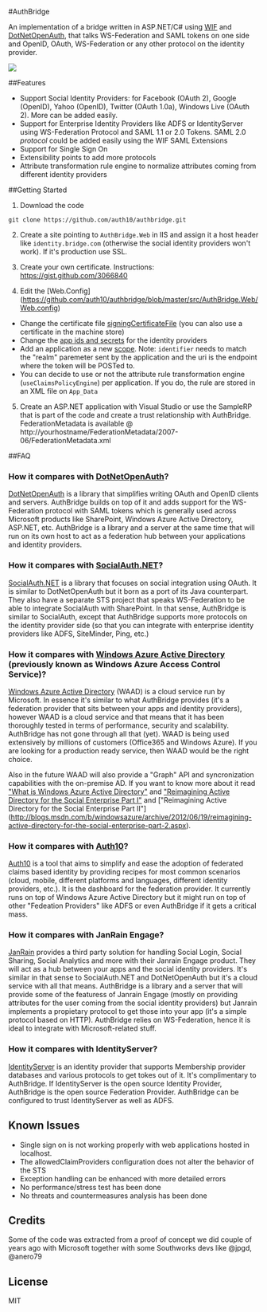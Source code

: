 #AuthBridge

An implementation of a bridge written in ASP.NET/C# using [WIF](http://msdn.microsoft.com/en-us/security/aa570351.aspx) and [DotNetOpenAuth](http://www.dotnetopenauth.net), that talks WS-Federation and SAML tokens on one side and OpenID, OAuth, WS-Federation or any other protocol on the identity provider.

![](http://puu.sh/GzU1)

##Features

* Support Social Identity Providers: for Facebook (OAuth 2), Google (OpenID), Yahoo (OpenID), Twitter (OAuth 1.0a), Windows Live (OAuth 2). More can be added easily.
* Support for Enterprise Identity Providers like ADFS or IdentityServer using WS-Federation Protocol and SAML 1.1 or 2.0 Tokens. SAML 2.0 *protocol* could be added easily using the WIF SAML Extensions
* Support for Single Sign On
* Extensibility points to add more protocols
* Attribute transformation rule engine to normalize attributes coming from different identity providers

##Getting Started

1. Download the code
```
git clone https://github.com/auth10/authbridge.git
```
2. Create a site pointing to `AuthBridge.Web` in IIS and assign it a host header like `identity.bridge.com` (otherwise the social identity providers won't work). If it's production use SSL.

3. Create your own certificate. Instructions: https://gist.github.com/3066840

4. Edit the [Web.Config] (https://github.com/auth10/authbridge/blob/master/src/AuthBridge.Web/Web.config) 
  * Change the certificate file  [signingCertificateFile](https://github.com/auth10/authbridge/blob/master/src/AuthBridge.Web/Web.config#L64) (you can also use a certificate in the machine store)
  * Change the [app ids and secrets](https://github.com/auth10/authbridge/blob/master/src/AuthBridge.Web/Web.config#L65) for the identity providers 
  * Add an application as a new [scope](https://github.com/auth10/authbridge/blob/master/src/AuthBridge.Web/Web.config#L93). Note: `identifier` needs to match the "realm" paremeter sent by the application and the uri is the endpoint where the token will be POSTed to.
  * You can decide to use or not the attribute rule transformation engine (`useClaimsPolicyEngine`) per application. If you do, the rule are stored in an XML file on `App_Data`  
5. Create an ASP.NET application with Visual Studio or use the SampleRP that is part of the code and create a trust relationship with AuthBridge. FederationMetadata is available @ http://yourhostname/FederationMetadata/2007-06/FederationMetadata.xml

##FAQ

### How it compares with [DotNetOpenAuth](http://www.dotnetopenauth.net)?

[DotNetOpenAuth](http://www.dotnetopenauth.net) is a library that simplifies writing OAuth and OpenID clients and servers. AuthBridge builds on top of it and adds support for the WS-Federation protocol with SAML tokens which is generally used across Microsoft products like SharePoint, Windows Azure Active Directory, ASP.NET, etc. AuthBridge is a library and a server at the same time that will run on its own host to act as a federation hub between your applications and identity providers.

### How it compares with [SocialAuth.NET](http://code.google.com/p/socialauth-net/)?

[SocialAuth.NET](http://code.google.com/p/socialauth-net/) is a library that focuses on social integration using OAuth. It is similar to DotNetOpenAuth but it born as a port of its Java counterpart. They also have a separate STS project that speaks WS-Federation to be able to integrate SocialAuth with SharePoint. In that sense, AuthBridge is similar to SocialAuth, except that AuthBridge supports more protocols on the identity provider side (so that you can integrate with enterprise identity providers like ADFS, SiteMinder, Ping, etc.)

### How it compares with [Windows Azure Active Directory](https://www.windowsazure.com/en-us/home/features/identity/) (previously known as Windows Azure Access Control Service)?

[Windows Azure Active Directory](https://www.windowsazure.com/en-us/home/features/identity/) (WAAD) is a cloud service run by Microsoft. In essence it's similar to what AuthBridge provides (it's a federation provider that sits between your apps and identity providers), however WAAD is a cloud service and that means that it has been thoroughly tested in terms of performance, security and scalability. AuthBridge has not gone through all that (yet). WAAD is being used extensively by millions of customers (Office365 and Windows Azure). If you are looking for a production ready service, then WAAD would be the right choice. 

Also in the future WAAD will also provide a "Graph" API and syncronization capabilities with the on-premise AD. If you want to know more about it read ["What is Windows Azure Active Directory"](http://blog.auth10.com/2012/06/13/what-is-windows-azure-active-directory/) and ["Reimagining Active Directory for the Social Enterprise Part I"](http://blogs.msdn.com/b/windowsazure/archive/2012/05/23/reimagining-active-directory-for-the-social-enterprise-part-1.aspx) and ["Reimagining Active Directory for the Social Enterprise Part II"] (http://blogs.msdn.com/b/windowsazure/archive/2012/06/19/reimagining-active-directory-for-the-social-enterprise-part-2.aspx). 

### How it compares with [Auth10](http://auth10.com)?

[Auth10](http://auth10.com) is a tool that aims to simplify and ease the adoption of federated claims based identity by providing recipes for most common scenarios (cloud, mobile, different platforms and languages, different identity providers, etc.). It is the dashboard for the federation provider. It currently runs on top of Windows Azure Active Directory but it might run on top of other "Fedeation Providers" like ADFS or even AuthBridge if it gets a critical mass.

### How it compares with JanRain Engage?

[JanRain](http://janrain.com/) provides a third party solution for handling Social Login, Social Sharing, Social Analytics and more with their Janrain Engage product. They will act as a hub between your apps and the social identity providers. It's similar in that sense to SocialAuth.NET and DotNetOpenAuth but it's a cloud service with all that means. AuthBridge is a library and a server that will provide some of the featuress of Janrain Engage (mostly on providing attributes for the user coming from the social identity providers) but Janrain implements a propietary protocol to get those into your app (it's a simple protocol based on HTTP). AuthBridge relies on WS-Federation, hence it is ideal to integrate with Microsoft-related stuff. 

### How it compares with IdentityServer?

[IdentityServer](http://identityserver.codeplex.com/) is an identity provider that supports Membership provider databases and various protocols to get tokes out of it. It's complimentary to AuthBridge. If IdentityServer is the open source Identity Provider, AuthBridge is the open source Federation Provider. AuthBridge can be configured to trust IdentityServer as well as ADFS.

## Known Issues

* Single sign on is not working properly with web applications hosted in localhost.
* The allowedClaimProviders configuration does not alter the behavior of the STS
* Exception handling can be enhanced with more detailed errors
* No performance/stress test has been done
* No threats and countermeasures analysis has been done

## Credits

Some of the code was extracted from a proof of concept we did couple of years ago with Microsoft together with some Southworks devs like @jpgd, @anero79

## License

MIT

